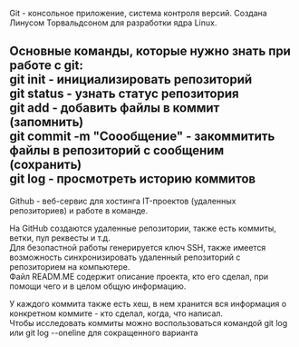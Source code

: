 Git - консольное приложение, система контроля версий. Создана Линусом Торвальдсоном для разработки ядра Linux.  
  
Основные команды, которые нужно знать при работе с git:  
git init - инициализировать репозиторий  
git status - узнать статус репозитория  
git add - добавить файлы в коммит (запомнить)  
git commit -m "Соообщение" - закоммитить файлы в репозиторий с сообщеним (сохранить)  
git log - просмотреть историю коммитов  
---
  
Github - веб-сервис для хостинга IT-проектов (удаленных репозиториев) и работе в команде.  

На GitHub создаются удаленные репозитории, также есть коммиты, ветки, пул реквесты и т.д.  
Для безопастной работы генерируется ключ SSH, также имеется возможность синхронизировать удаленный репозиторий с репозиторием на компьютере.  
Файл READM.ME содержит описание проекта, кто его сделал, при помощи чего и в целом общую информацию.


У каждого коммита также есть хеш, в нем хранится вся информация о конкретном коммите - кто сделал, когда, что написал.  
Чтобы исследовать коммиты можно воспользоваться командой  git log или git log --oneline для сокращенного варианта
